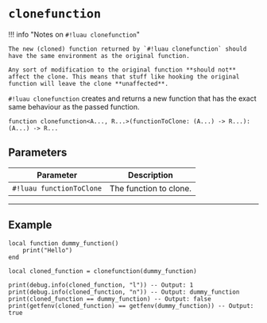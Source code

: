 # `clonefunction`

!!! info "Notes on `#!luau clonefunction`"

    The new (cloned) function returned by `#!luau clonefunction` should have the same environment as the original function.

    Any sort of modification to the original function **should not** affect the clone. This means that stuff like hooking the original function will leave the clone **unaffected**.

`#!luau clonefunction` creates and returns a new function that has the exact same behaviour as the passed function.

```luau
function clonefunction<A..., R...>(functionToClone: (A...) -> R...): (A...) -> R...
```

## Parameters

| Parameter | Description |
|-----------|-------------|
| `#!luau functionToClone` | The function to clone. |

---

## Example

```luau title="Cloning functions with clonefunction" linenums="1"
local function dummy_function()
    print("Hello")
end

local cloned_function = clonefunction(dummy_function)

print(debug.info(cloned_function, "l")) -- Output: 1
print(debug.info(cloned_function, "n")) -- Output: dummy_function
print(cloned_function == dummy_function) -- Output: false
print(getfenv(cloned_function) == getfenv(dummy_function)) -- Output: true

```

